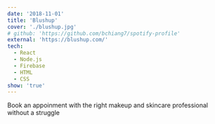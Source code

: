 ```yaml
---
date: '2018-11-01'
title: 'Blushup'
cover: './blushup.jpg'
# github: 'https://github.com/bchiang7/spotify-profile'
external: 'https://blushup.com/'
tech:
  - React
  - Node.js
  - Firebase
  - HTML
  - CSS
show: 'true'
---
```


Book an appoinment with the right makeup and skincare professional without a struggle

